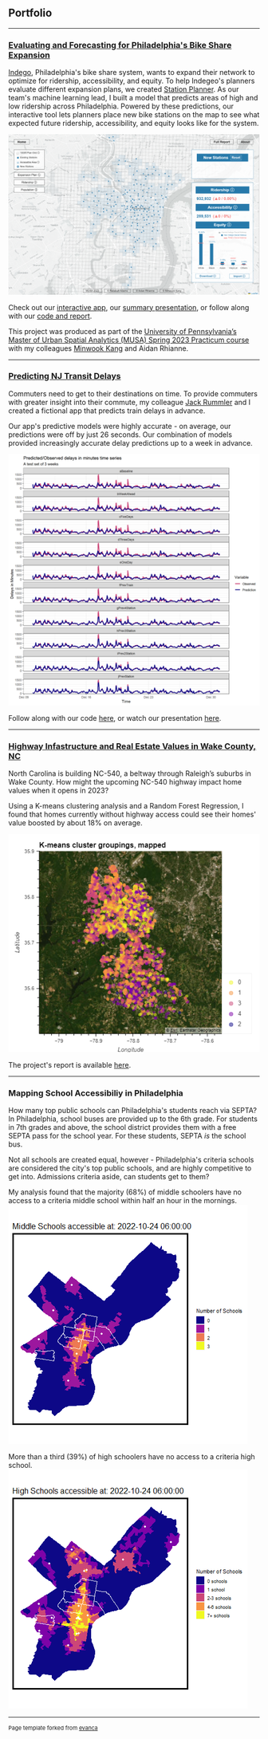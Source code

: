 ## Portfolio
---
### [Evaluating and Forecasting for Philadelphia's Bike Share Expansion]( https://indegoexpansion.web.app/)
[Indego](https://www.rideindego.com/), Philadelphia's bike share system, wants to expand their network to optimize for ridership, accessibility, and equity. To help Indegeo's planners evaluate different expansion plans, we created [Station Planner](https://indegoexpansion.web.app/). As our team's machine learning lead, I built a model that predicts areas of high and low ridership across Philadelphia.  Powered by these predictions, our interactive tool lets planners place new bike stations on the map to see what expected future ridership, accessibility, and equity looks like for the system. 

<img src="images/practicum/app_screenshot_2.png?raw=true"/>

Check out our [interactive app](https://indegoexpansion.web.app/), our [summary presentation](https://indegoexpansion.web.app/about), or follow along with our [code and report](https://indegoexpansion.web.app/html/Final_Presentation.html).

This project was produced as part of the [University of Pennsylvania’s Master of Urban Spatial Analytics (MUSA) Spring 2023 Practicum course](https://pennmusa.github.io/MUSA_801.io/) with my colleagues [Minwook Kang](https://mintheworld.com/) and Aidan Rhianne.

---
### [Predicting NJ Transit Delays](https://rradams.github.io/adams_rummler_MUSA508_final/Adams_Rummler_508_Final.html)
Commuters need to get to their destinations on time. To provide commuters with greater insight into their commute, my colleague [Jack Rummler](https://jtrummler.xyz/) and I created a fictional app that predicts train delays in advance.

Our app's predictive models were highly accurate - on average, our predictions were off by just 26 seconds. Our combination of models provided increasingly accurate delay predictions up to a week in advance.

<img src="images/njtransit/models_mae_line.png?raw=true"/>

Follow along with our code [here](https://rradams.github.io/adams_rummler_MUSA508_final/Adams_Rummler_508_Final.html), or watch our presentation [here](https://www.youtube.com/watch?v=vrF7Rini-4M).

---
### [Highway Infastructure and Real Estate Values in Wake County, NC](https://rradams.github.io/MUSA550_Final/)

North Carolina is building NC-540, a beltway through Raleigh’s suburbs in Wake County. How might the upcoming NC-540 highway impact home values when it opens in 2023?

Using a K-means clustering analysis and a Random Forest Regression, I found that homes currently without highway access could see their homes' value boosted by about 18% on average.

<img src="images/nc_540/kmeans.png?raw=true"/>

The project's report is available [here](https://rradams.github.io/MUSA550_Final/).

---
### Mapping School Accessibiliy in Philadelphia 

How many top public schools can Philadelphia's students reach via SEPTA? In Philadelphia, school buses are provided up to the 6th grade. For students in 7th grades and above, the school district provides them with a free SEPTA pass for the school year. For these students, SEPTA _is_ the school bus.

Not all schools are created equal, however - Philadelphia's criteria schools are considered the city's top public schools, and are highly competitive to get into. Admissions criteria aside, can students get to them?

My analysis found that the majority (68%) of middle schoolers have no access to a criteria middle school within half an hour in the mornings.
<img src="images/phl_schools/midsch_access_gif.gif?raw=true"/>

More than a third (39%) of high schoolers have no access to a criteria high school.
<img src="images/phl_schools/highsch_access_gif.gif?raw=true"/>

---
<p style="font-size:11px">Page template forked from <a href="https://github.com/evanca/quick-portfolio">evanca</a></p>
<!-- Remove above link if you don't want to attibute -->
